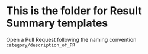 # This is the folder for Result Summary templates

Open a Pull Request following the naming convention `category/description_of_PR`